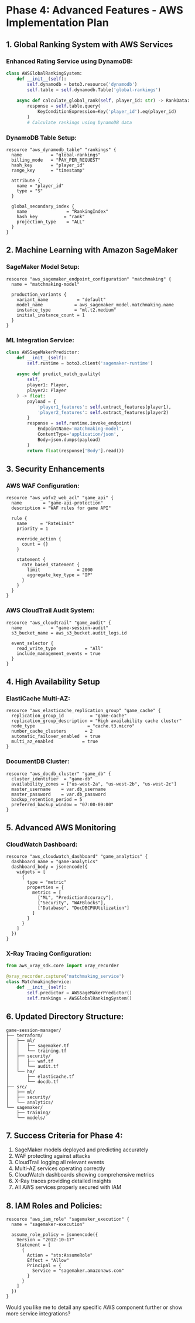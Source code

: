 # Phase 4: Advanced Features - AWS Implementation Plan

## 1. Global Ranking System with AWS Services

### Enhanced Rating Service using DynamoDB:
```python
class AWSGlobalRankingSystem:
    def __init__(self):
        self.dynamodb = boto3.resource('dynamodb')
        self.table = self.dynamodb.Table('global-rankings')
        
    async def calculate_global_rank(self, player_id: str) -> RankData:
        response = self.table.query(
            KeyConditionExpression=Key('player_id').eq(player_id)
        )
        # Calculate rankings using DynamoDB data
```

### DynamoDB Table Setup:
```hcl
resource "aws_dynamodb_table" "rankings" {
  name           = "global-rankings"
  billing_mode   = "PAY_PER_REQUEST"
  hash_key       = "player_id"
  range_key      = "timestamp"

  attribute {
    name = "player_id"
    type = "S"
  }

  global_secondary_index {
    name               = "RankingIndex"
    hash_key          = "rank"
    projection_type    = "ALL"
  }
}
```

## 2. Machine Learning with Amazon SageMaker

### SageMaker Model Setup:
```hcl
resource "aws_sagemaker_endpoint_configuration" "matchmaking" {
  name = "matchmaking-model"

  production_variants {
    variant_name           = "default"
    model_name            = aws_sagemaker_model.matchmaking.name
    instance_type         = "ml.t2.medium"
    initial_instance_count = 1
  }
}
```

### ML Integration Service:
```python
class AWSSageMakerPredictor:
    def __init__(self):
        self.runtime = boto3.client('sagemaker-runtime')
        
    async def predict_match_quality(
        self,
        player1: Player,
        player2: Player
    ) -> float:
        payload = {
            'player1_features': self.extract_features(player1),
            'player2_features': self.extract_features(player2)
        }
        response = self.runtime.invoke_endpoint(
            EndpointName='matchmaking-model',
            ContentType='application/json',
            Body=json.dumps(payload)
        )
        return float(response['Body'].read())
```

## 3. Security Enhancements

### AWS WAF Configuration:
```hcl
resource "aws_wafv2_web_acl" "game_api" {
  name        = "game-api-protection"
  description = "WAF rules for game API"

  rule {
    name     = "RateLimit"
    priority = 1

    override_action {
      count = {}
    }

    statement {
      rate_based_statement {
        limit              = 2000
        aggregate_key_type = "IP"
      }
    }
  }
}
```

### AWS CloudTrail Audit System:
```hcl
resource "aws_cloudtrail" "game_audit" {
  name           = "game-session-audit"
  s3_bucket_name = aws_s3_bucket.audit_logs.id

  event_selector {
    read_write_type           = "All"
    include_management_events = true
  }
}
```

## 4. High Availability Setup

### ElastiCache Multi-AZ:
```hcl
resource "aws_elasticache_replication_group" "game_cache" {
  replication_group_id          = "game-cache"
  replication_group_description = "High availability cache cluster"
  node_type                    = "cache.t3.micro"
  number_cache_clusters       = 2
  automatic_failover_enabled  = true
  multi_az_enabled           = true
}
```

### DocumentDB Cluster:
```hcl
resource "aws_docdb_cluster" "game_db" {
  cluster_identifier  = "game-db"
  availability_zones = ["us-west-2a", "us-west-2b", "us-west-2c"]
  master_username    = var.db_username
  master_password    = var.db_password
  backup_retention_period = 5
  preferred_backup_window = "07:00-09:00"
}
```

## 5. Advanced AWS Monitoring

### CloudWatch Dashboard:
```hcl
resource "aws_cloudwatch_dashboard" "game_analytics" {
  dashboard_name = "game-analytics"
  dashboard_body = jsonencode({
    widgets = [
      {
        type = "metric"
        properties = {
          metrics = [
            ["ML", "PredictionAccuracy"],
            ["Security", "WAFBlocks"],
            ["Database", "DocDBCPUUtilization"]
          ]
        }
      }
    ]
  })
}
```

### X-Ray Tracing Configuration:
```python
from aws_xray_sdk.core import xray_recorder

@xray_recorder.capture('matchmaking_service')
class MatchmakingService:
    def __init__(self):
        self.predictor = AWSSageMakerPredictor()
        self.rankings = AWSGlobalRankingSystem()
```

## 6. Updated Directory Structure:
```
game-session-manager/
├── terraform/
│   ├── ml/
│   │   ├── sagemaker.tf
│   │   └── training.tf
│   ├── security/
│   │   ├── waf.tf
│   │   └── audit.tf
│   └── ha/
│       ├── elasticache.tf
│       └── docdb.tf
├── src/
│   ├── ml/
│   ├── security/
│   └── analytics/
└── sagemaker/
    ├── training/
    └── models/
```

## 7. Success Criteria for Phase 4:
1. SageMaker models deployed and predicting accurately
2. WAF protecting against attacks
3. CloudTrail logging all relevant events
4. Multi-AZ services operating correctly
5. CloudWatch dashboards showing comprehensive metrics
6. X-Ray traces providing detailed insights
7. All AWS services properly secured with IAM

## 8. IAM Roles and Policies:
```hcl
resource "aws_iam_role" "sagemaker_execution" {
  name = "sagemaker-execution"

  assume_role_policy = jsonencode({
    Version = "2012-10-17"
    Statement = [
      {
        Action = "sts:AssumeRole"
        Effect = "Allow"
        Principal = {
          Service = "sagemaker.amazonaws.com"
        }
      }
    ]
  })
}
```

Would you like me to detail any specific AWS component further or show more service integrations?